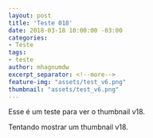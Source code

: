 ```yaml
---
layout: post
title: 'Teste 018'
date: 2018-03-18 10:00:00 -03:00
categories:
- Teste
tags:
- teste
author: mhagnumdw
excerpt_separator: <!--more-->
feature-img: "assets/test_v6.png"
thumbnail: "assets/test_v6.png"
---
```


Esse é um teste para ver o thumbnail v18.

<!--more-->

Tentando mostrar um thumbnail v18.
